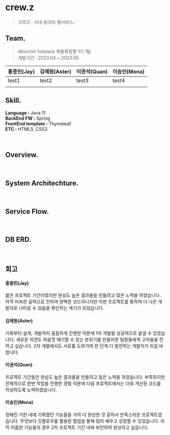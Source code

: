 # crew.z
> 크루즈 : 사내 동아리 웹서비스.

## Team.
> dktechin fullstack 채용확정형 1기 1팀<br>
> 개발기간 : 2023.04 ~ 2023.05

| 홍종민(Jay) | 김예원(Aster) | 이권석(Quan) | 이승인(Mona) |
|----------|------------|-----------|-----------|
| test1    | test2      | test3     | test4     |
||||

## Skill.
<b>Language :</b> Java 11 <br>
<b>BackEnd FW :</b> Spring <br>
<b>FrontEnd template :</b> Thymeleaf <br>
<b>ETC :</b> HTML5, CSS3

<br>

## Overview.


<br>

## System Architechture.

<br>

## Service Flow.

<br>

## DB ERD.

<br>

## 회고

#### 홍종민(Jay)
짦은 프로젝트 기간이였지만 완성도 높은 결과물을 만들려고 많은 노력을 하였습니다. 
아직 미숙한 실력으로 인하여 완벽한 코드아니지만 이번 프로젝트를 통하여 더 나은 개발자로 나아갈 수 있음을 확인하는 계기가 되었습니다.

#### 김예원(Aster)
기획부터 설계, 개발까지 꼼꼼하게 진행한 덕분에 1차 개발을 성공적으로 끝낼 수 있었습니다. 
새로운 의견도 마음껏 얘기할 수 있는 분위기를 만들어준 팀원들에게 고마움을 전하고 싶습니다. 
2차 개발에서도 서로를 도와가며 한 단계 더 발전하는 개발자가 되길 바랍니다.

#### 이권석(Quan)
프로젝트 기간동안 완성도 높은 결과물을 만들려고 많은 노력을 하였습니다. 
부족하지만 전체적으로 한번 작업을 진행한 경험 덕분에 다음 프로젝트에서는 더욱 개선된 코드를 작성하도록 노력하겠습니다.

#### 이승인(Mona)
정해진 기한 내에 기획했던 기능들을 거의 다 완성한 것 같아서 만족스러운 프로젝트였습니다. 
무엇보다 깃플로우를 활용한 협업을 통해 많이 배우고 성장할 수 있었습니다. 
아직 미흡한 기능들의 경우 2차 프로젝트 기간 내에 보안하여 완성하고 싶습니다.